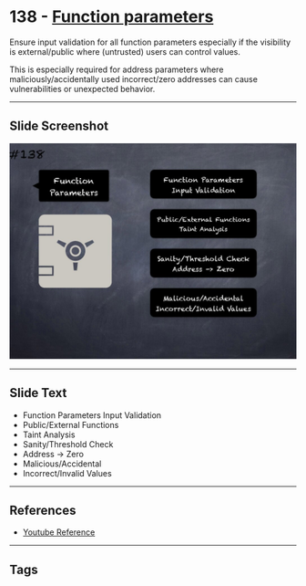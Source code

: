 # 138 - [Function parameters](Function%20parameters.md)
Ensure input validation for all function parameters especially if the visibility is external/public where (untrusted) users can control values. 

This is especially required for address parameters where maliciously/accidentally used incorrect/zero addresses can cause vulnerabilities or unexpected behavior.
___
## Slide Screenshot
![0138.jpg](../../images/5.%20Pitfalls%20and%20Best%20Practices%20201/138.jpg)
___
## Slide Text
- Function Parameters Input Validation
- Public/External Functions
- Taint Analysis
- Sanity/Threshold Check
- Address -> Zero
- Malicious/Accidental
- Incorrect/Invalid Values
___
## References
- [Youtube Reference](https://youtu.be/HqHo1jKUnmU?t=1549)
___
## Tags